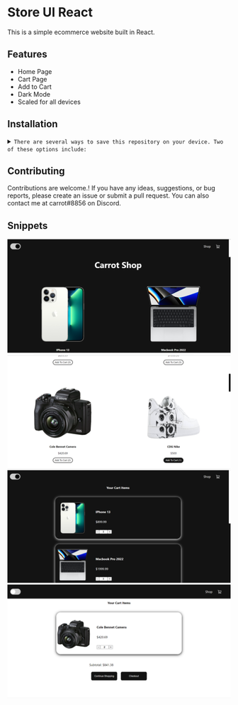 # Store UI React

This is a simple ecommerce website built in React. 

## Features
- Home Page <br/>
- Cart Page <br/>
- Add to Cart<br/>
- Dark Mode <br/>
- Scaled for all devices<br/>

## Installation
<details>
<summary>
  <code>There are several ways to save this repository on your device. Two of these options include:</code>
</summary>

- [Downloading repository as ZIP](https://github.com/carrot2803/Store-UI/archive/refs/heads/master.zip)
- Running the following command in a terminal, provided the [GitHub CLI](https://cli.github.com/) has been previously installed:
```sh
git clone https://github.com/carrot2803/Store-UI.git
```

<code>Install React and dependencies:  </code>

Run the following command to install the required dependencies:
```sh
npm i
```
Run the app: Connect your device or emulator, and run the following command to launch the app:
```sh
yarn start
```
</details>

## Contributing

Contributions are welcome.! If you have any ideas, suggestions, or bug reports, please create an issue or submit a pull request. You can also contact me at carrot#8856 on Discord.

## Snippets
![Screenshot 1](src/assets/screenshot1.png)<br/>
![Screenshot 2](src/assets/screenshot2.png)<br/>
![Screenshot 3](src/assets/screenshot3.png)<br/>
![Screenshot 4](src/assets/screenshot4.png)<br/>